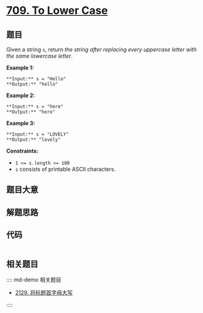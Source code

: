 # [709. To Lower Case](https://leetcode.com/problems/to-lower-case)

## 题目

Given a string `s`, return _the string after replacing every uppercase letter
with the same lowercase letter_.



**Example 1:**

    
    
    **Input:** s = "Hello"
    **Output:** "hello"
    

**Example 2:**

    
    
    **Input:** s = "here"
    **Output:** "here"
    

**Example 3:**

    
    
    **Input:** s = "LOVELY"
    **Output:** "lovely"
    



**Constraints:**

  * `1 <= s.length <= 100`
  * `s` consists of printable ASCII characters.


## 题目大意

## 解题思路

## 代码

```javascript

```

## 相关题目

:::: md-demo 相关题目
- [2129. 将标题首字母大写](https://leetcode.com/problems/capitalize-the-title)

::::
